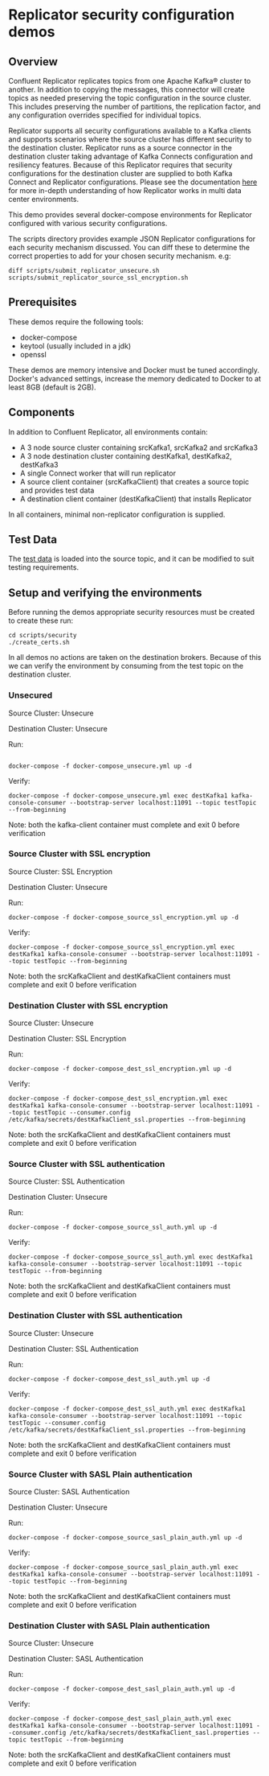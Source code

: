 # Replicator security configuration demos

## Overview

Confluent Replicator replicates topics from one Apache Kafka® cluster to another. In addition to copying the messages, this connector will create topics as needed preserving the topic configuration in the source cluster. This includes preserving the number of partitions, the replication factor, and any configuration overrides specified for individual topics.

Replicator supports all security configurations available to a Kafka clients and supports scenarios where the source cluster has different security to the destination cluster. Replicator runs as a source connector in the destination cluster taking advantage of Kafka Connects configuration and resiliency features. Because of this Replicator requires that security configurations for the destination cluster are supplied to both Kafka Connect and Replicator configurations. Please see the documentation [here](https://docs.confluent.io/current/installation/docker/installation/replicator.html) for more in-depth understanding of how Replicator works in multi data center environments.  

This demo provides several docker-compose environments for Replicator configured with various security configurations.

The scripts directory provides example JSON Replicator configurations for each security mechanism discussed. You can diff these to determine the correct properties to add for your chosen security mechanism. e.g:
 
```
diff scripts/submit_replicator_unsecure.sh scripts/submit_replicator_source_ssl_encryption.sh
```

## Prerequisites

These demos require the following tools:

* docker-compose
* keytool (usually included in a jdk)
* openssl

These demos are memory intensive and Docker must be tuned accordingly. Docker's advanced settings, increase the memory dedicated to Docker to at least 8GB (default is 2GB).

## Components

In addition to Confluent Replicator, all environments contain:

* A 3 node source cluster containing srcKafka1, srcKafka2 and srcKafka3
* A 3 node destination cluster containing destKafka1, destKafka2, destKafka3
* A single Connect worker that will run replicator
* A source client container (srcKafkaClient) that creates a source topic and provides test data
* A destination client container (destKafkaClient) that installs Replicator

In all containers, minimal non-replicator configuration is supplied.

## Test Data

The [test data](testData/testData.txt) is loaded into the source topic, and it can be modified to suit testing requirements.

## Setup and verifying the environments

Before running the demos appropriate security resources must be created to create these run:

```
cd scripts/security
./create_certs.sh
```

In all demos no actions are taken on the destination brokers. Because of this we can verify the environment by consuming from the test topic on the destination cluster.

### Unsecured

Source Cluster: Unsecure

Destination Cluster: Unsecure

Run:
  ```
  
  docker-compose -f docker-compose_unsecure.yml up -d
  ```
  
Verify:
  ```
  docker-compose -f docker-compose_unsecure.yml exec destKafka1 kafka-console-consumer --bootstrap-server localhost:11091 --topic testTopic --from-beginning
  ```

  Note: both the kafka-client container must complete and exit 0 before verification

### Source Cluster with SSL encryption

Source Cluster: SSL Encryption

Destination Cluster: Unsecure

Run:
  ```
  docker-compose -f docker-compose_source_ssl_encryption.yml up -d
  ```
  
Verify:
  ```
  docker-compose -f docker-compose_source_ssl_encryption.yml exec destKafka1 kafka-console-consumer --bootstrap-server localhost:11091 --topic testTopic --from-beginning
  ```
  
  Note: both the srcKafkaClient and destKafkaClient containers must complete and exit 0 before verification  
  
### Destination Cluster with SSL encryption

Source Cluster: Unsecure

Destination Cluster: SSL Encryption

Run:
  ```
  docker-compose -f docker-compose_dest_ssl_encryption.yml up -d
  ```
  
Verify:
  ```
  docker-compose -f docker-compose_dest_ssl_encryption.yml exec destKafka1 kafka-console-consumer --bootstrap-server localhost:11091 --topic testTopic --consumer.config /etc/kafka/secrets/destKafkaClient_ssl.properties --from-beginning
  ```
  
  Note: both the srcKafkaClient and destKafkaClient containers must complete and exit 0 before verification 

### Source Cluster with SSL authentication

Source Cluster: SSL Authentication

Destination Cluster: Unsecure

Run:
  ```
  docker-compose -f docker-compose_source_ssl_auth.yml up -d
  ```
  
Verify:
  ```
  docker-compose -f docker-compose_source_ssl_auth.yml exec destKafka1 kafka-console-consumer --bootstrap-server localhost:11091 --topic testTopic --from-beginning
  ```
  
  Note: both the srcKafkaClient and destKafkaClient containers must complete and exit 0 before verification 

### Destination Cluster with SSL authentication

Source Cluster: Unsecure

Destination Cluster: SSL Authentication

Run:
  ```
  docker-compose -f docker-compose_dest_ssl_auth.yml up -d
  ```
  
Verify:
  ```
  docker-compose -f docker-compose_dest_ssl_auth.yml exec destKafka1 kafka-console-consumer --bootstrap-server localhost:11091 --topic testTopic --consumer.config /etc/kafka/secrets/destKafkaClient_ssl.properties --from-beginning
  ```
  
  Note: both the srcKafkaClient and destKafkaClient containers must complete and exit 0 before verification 

### Source Cluster with SASL Plain authentication

Source Cluster: SASL Authentication

Destination Cluster: Unsecure

Run:
  ```
  docker-compose -f docker-compose_source_sasl_plain_auth.yml up -d
  ```
  
Verify:
  ```
  docker-compose -f docker-compose_source_sasl_plain_auth.yml exec destKafka1 kafka-console-consumer --bootstrap-server localhost:11091 --topic testTopic --from-beginning
  ```
  
  Note: both the srcKafkaClient and destKafkaClient containers must complete and exit 0 before verification 

### Destination Cluster with SASL Plain authentication

Source Cluster: Unsecure

Destination Cluster: SASL Authentication

Run:
  ```
  docker-compose -f docker-compose_dest_sasl_plain_auth.yml up -d
  ```
  
Verify:
  ```
  docker-compose -f docker-compose_dest_sasl_plain_auth.yml exec destKafka1 kafka-console-consumer --bootstrap-server localhost:11091 --consumer.config /etc/kafka/secrets/destKafkaClient_sasl.properties --topic testTopic --from-beginning
  ```
  
  Note: both the srcKafkaClient and destKafkaClient containers must complete and exit 0 before verification 
